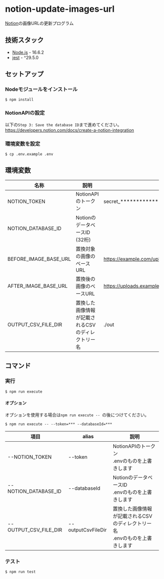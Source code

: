 # notion-update-images-url
[Notion](https://www.notion.so/)の画像URLの更新プログラム

## 技術スタック
- [Node.js](https://nodejs.org/) - 16.6.2
- [jest](https://jestjs.io/docs/getting-started) - ^29.5.0

## セットアップ
### Nodeモジュールをインストール
```
$ npm install
```

### NotionAPIの設定
以下の`Step 3: Save the database ID`まで進めてください。  
https://developers.notion.com/docs/create-a-notion-integration

### 環境変数を設定
```
$ cp .env.example .env
```

## 環境変数
| 名称 | 説明 | 例 | 備考 |
| -- | -- | -- | -- |
| NOTION_TOKEN | NotionAPIのトークン | secret_******************************************* | [参考リンク](https://developers.notion.com/docs/authorization) |
| NOTION_DATABASE_ID | NotionのデータベースID (32桁) |  | [参考リンク](https://developers.notion.com/docs/create-a-notion-integration#step-3-save-the-database-id) |
| BEFORE_IMAGE_BASE_URL | 置換対象の画像のベースURL | https://example.com/uploads/ |  |
| AFTER_IMAGE_BASE_URL | 置換後の画像のベースURL | https://uploads.example.com/ |  |
| OUTPUT_CSV_FILE_DIR | 置換した画像情報が記載されるCSVのディレクトリー名 | ./out | ./out以外の場合、.gitignoreに追加してください |

## コマンド
### 実行
```
$ npm run execute
```
#### オプション
オプションを使用する場合は`npm run execute -- `の後につけてください。

```
$ npm run execute -- --token=*** --databaseId=***
```

| 項目 | alias | 説明 |
| -- | -- | -- |
| --NOTION_TOKEN | --token | NotionAPIのトークン<br />.envのものを上書きします |
| --NOTION_DATABASE_ID | --databaseId | NotionのデータベースID<br />.envのものを上書きします |
| --OUTPUT_CSV_FILE_DIR | --outputCsvFileDir | 置換した画像情報が記載されるCSVのディレクトリー名<br />.envのものを上書きします |

### テスト
```
$ npm run test
```
